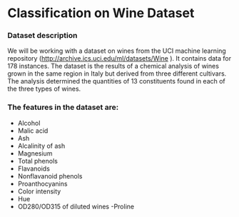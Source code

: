 # Classification on Wine Dataset

### Dataset description

We will be working with a dataset on wines from the UCI machine learning repository
(http://archive.ics.uci.edu/ml/datasets/Wine ). It contains data for 178 instances. 
The dataset is the results of a chemical analysis of wines grown in the same region
in Italy but derived from three different cultivars. The analysis determined the
quantities of 13 constituents found in each of the three types of wines. 

### The features in the dataset are:

- Alcohol
- Malic acid
- Ash
- Alcalinity of ash
- Magnesium
- Total phenols
- Flavanoids
- Nonflavanoid phenols
- Proanthocyanins
- Color intensity
- Hue
- OD280/OD315 of diluted wines
-Proline
